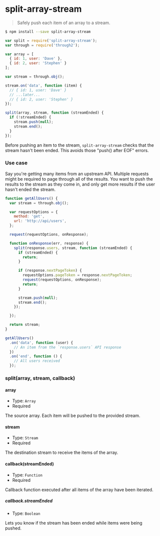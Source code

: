 # split-array-stream
> Safely push each item of an array to a stream.

```sh
$ npm install --save split-array-stream
```
```js
var split = require('split-array-stream');
var through = require('through2');

var array = [
  { id: 1, user: 'Dave' },
  { id: 2, user: 'Stephen' }
];

var stream = through.obj();

stream.on('data', function (item) {
  // { id: 1, user: 'Dave' }
  // ...later...
  // { id: 2, user: 'Stephen' }
});

split(array, stream, function (streamEnded) {
  if (!streamEnded) {
    stream.push(null);
    stream.end();
  }
});
```

Before pushing an item to the stream, `split-array-stream` checks that the stream hasn't been ended. This avoids those "push() after EOF" errors.

### Use case

Say you're getting many items from an upstream API. Multiple requests might be required to page through all of the results. You want to push the results to the stream as they come in, and only get more results if the user hasn't ended the stream.

```js
function getAllUsers() {
  var stream = through.obj();

  var requestOptions = {
    method: 'get',
    url: 'http://api/users',
  };

  request(requestOptions, onResponse);

  function onResponse(err, response) {
    split(response.users, stream, function (streamEnded) {
      if (streamEnded) {
        return;
      }

      if (response.nextPageToken) {
        requestOptions.pageToken = response.nextPageToken;
        request(requestOptions, onResponse);
        return;
      }

      stream.push(null);
      stream.end();
    });

  });

  return stream;
}

getAllUsers()
  .on('data', function (user) {
    // An item from the `response.users` API response
  })
  .on('end', function () {
    // All users received
  });
```


### split(array, stream, callback)

#### array

- Type: `Array`
- Required

The source array. Each item will be pushed to the provided stream.

#### stream

- Type: `Stream`
- Required

The destination stream to receive the items of the array.

#### callback(streamEnded)

- Type: `Function`
- Required

Callback function executed after all items of the array have been iterated.

##### callback.streamEnded

- Type: `Boolean`

Lets you know if the stream has been ended while items were being pushed.
